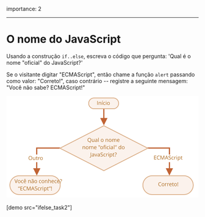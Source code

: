 importance: 2

---

# O nome do JavaScript

Usando a construção `if..else`, escreva o código que pergunta: 'Qual é o nome "oficial" do JavaScript?'

Se o visitante digitar "ECMAScript", então chame a função `alert` passando como valor: "Correto!", caso contrário -- registre a seguinte mensagem: "Você não sabe? ECMAScript!"

![](ifelse_task2.svg)

[demo src="ifelse_task2"]
